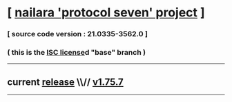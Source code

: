 
# [ [nailara 'protocol seven' project](http://nailara.network/) ]

### [ source code version : 21.0335-3562.0 ]

### ( this is the [ISC license](license)d "base" branch )
---
## current [release](https://github.com/taekiten/nailara/releases) \\\\// [v1.75.7](https://github.com/taekiten/nailara/releases/tag/v1.75.7)
---
